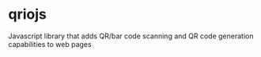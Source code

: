 # qriojs
Javascript library that adds QR/bar code scanning and QR code generation capabilities to web pages
